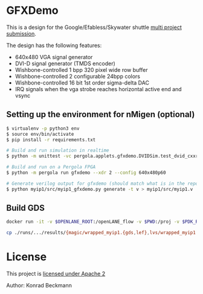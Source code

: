 # GFXDemo

This is a design for the Google/Efabless/Skywater shuttle [multi project submission](https://github.com/mattvenn/multi_project_tools).

The design has the following features:
- 640x480 VGA signal generator
- DVI-D signal generator (TMDS encoder)
- Wishbone-controlled 1 bpp 320 pixel wide row buffer
- Wishbone-controlled 2 configurable 24bpp colors
- Wishbone-controlled 16 bit 1st order sigma-delta DAC
- IRQ signals when the vga strobe reaches horizontal active end and vsync

## Setting up the environment for nMigen (optional)

```bash
$ virtualenv -p python3 env
$ source env/bin/activate
$ pip install -r requirements.txt

# Build and run simulation in realtime
$ python -m unittest -vc pergola.applets.gfxdemo.DVIDSim.test_dvid_cxxrtl

# Build and run on a Pergola FPGA
$ python -m pergola run gfxdemo --xdr 2 --config 640x480p60

# Generate verilog output for gfxdemo (should match what is in the repo, but with different paths)
$ python myip1/src/myip1_gfxdemo.py generate -t v > myip1/src/myip1.v

```

## Build GDS

```bash
docker run -it -v $OPENLANE_ROOT:/openLANE_flow -v $PWD:/proj -v $PDK_ROOT:$PDK_ROOT -e PDK_ROOT=$PDK_ROOT -u $(id -u $USER):$(id -g $USER) efabless/openlane:v0.15 '/bin/bash' '-c' 'cd /proj; /openLANE_flow/flow.tcl -design .'

cp ./runs/.../results/{magic/wrapped_myip1.{gds,lef},lvs/wrapped_myip1.lvs.powered.v} gds/

```

# License

This project is [licensed under Apache 2](LICENSE)

Author: Konrad Beckmann
